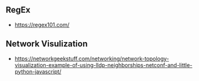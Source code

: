 ## RegEx
* https://regex101.com/

## Network Visulization
* https://networkgeekstuff.com/networking/network-topology-visualization-example-of-using-lldp-neighborships-netconf-and-little-python-javascript/
